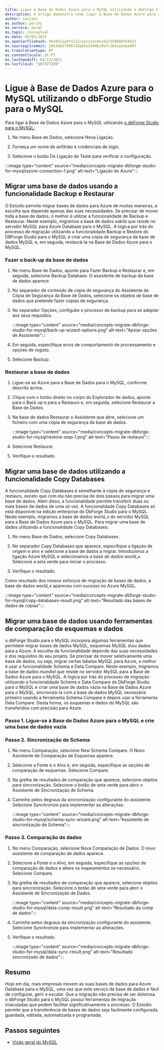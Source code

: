 ```yaml
---
title: Ligue à Base de Dados Azure para o MySQL utilizando o dbForge Studio para o MySQL
description: O artigo demonstra como ligar à Base de Dados Azure para o MySQL Server via dbForge Studio para o MySQL.
author: savjani
ms.author: pariks
ms.service: mysql
ms.topic: conceptual
ms.date: 03/03/2021
ms.openlocfilehash: 942651aadf4113c1aca32e4e1d2c558b0d764421
ms.sourcegitcommit: 2654d8d7490720a05e5304bc9a7c2b41eb4ae007
ms.translationtype: MT
ms.contentlocale: pt-PT
ms.lasthandoff: 04/13/2021
ms.locfileid: "107377230"
---
```

# <a name="connect-to-azure-database-for-mysql-using-dbforge-studio-for-mysql"></a>Ligue à Base de Dados Azure para o MySQL utilizando o dbForge Studio para o MySQL

Para ligar à Base de Dados Azure para o MySQL utilizando [o dbForge Studio para o MySQL:](https://www.devart.com/dbforge/mysql/studio/)

1. No menu Base de Dados, selecione Nova Ligação.

2. Forneça um nome de anfitrião e credenciais de login.

3. Selecione o botão De Ligação de Teste para verificar a configuração.

:::image type="content" source="media/concepts-migrate-dbforge-studio-for-mysql/azure-connection-1.png" alt-text="Ligação do Azure":::

## <a name="migrate-a-database-using-the-backup-and-restore-functionality"></a>Migrar uma base de dados usando a funcionalidade Backup e Restaurar

O Estúdio permite migrar bases de dados para Azure de muitas maneiras, a escolha que depende apenas das suas necessidades. Se precisar de mover toda a base de dados, o melhor é utilizar a funcionalidade de Backup e Restaurar. Neste exemplo, migramos a base de dados *sakila* que reside no servidor MySQL para Azure Database para o MySQL. A lógica por trás do processo de migração utilizando a funcionalidade Backup e Restore do DBForge Studio para o MySQL é criar uma cópia de segurança da base de dados MySQL e, em seguida, restaurá-la na Base de Dados Azure para o MySQL.

### <a name="back-up-the-database"></a>Fazer o back-up da base de dados

1. No menu Base de Dados, aponte para Fazer Backup e Restaurar e, em seguida, selecione Backup Database. O assistente de backup da base de dados aparece.

2. No separador de conteúdo de cópia de segurança do Assistente de Cópia de Segurança da Base de Dados, selecione os objetos de base de dados que pretende fazer cópias de segurança.

3. No separador Opções, configube o processo de backup para se adaptar aos seus requisitos.

    :::image type="content" source="media/concepts-migrate-dbforge-studio-for-mysql/back-up-wizard-options.png" alt-text="Apoiar opções de Assistente":::

4. Em seguida, especifique erros de comportamento de processamento e opções de registo.

5. Selecione Backup.

### <a name="restore-the-database"></a>Restaurar a base de dados

1. Ligue-se ao Azure para a Base de Dados para o MySQL, conforme descrito acima.

2. Clique com o botão direito no corpo do Explorador de dados, aponte para o Back up e para o Restauro e, em seguida, selecione Restaurar a Base de Dados.

3. Na base de dados Restaurar o Assistente que abre, selecione um ficheiro com uma cópia de segurança da base de dados.

    :::image type="content" source="media/concepts-migrate-dbforge-studio-for-mysql/restore-step-1.png" alt-text="Passo de restauro":::

4. Selecione Restaurar.

5. Verifique o resultado.

## <a name="migrate-a-database-using-the-copy-databases-functionality"></a>Migrar uma base de dados utilizando a funcionalidade Copy Databases

A funcionalidade Copy Databases é semelhante à cópia de segurança e restauro, exceto que com ela não precisa de dois passos para migrar uma base de dados. Além disso, a funcionalidade permite transferir duas ou mais bases de dados de uma só vez. A funcionalidade Copy Databases só está disponível na edição enterprise do DbForge Studio para o MySQL.
Neste exemplo, migramos a base de *dados world_x* do servidor MySQL para a Base de Dados Azure para o MySQL.
Para migrar uma base de dados utilizando a funcionalidade Copy Databases:

1. No menu Base de Dados, selecione Copy Databases. 

2. No separador Copy Databases que aparece, especifique a ligação de origem e alvo e selecione a base de dados a migrar. Introduzimos a ligação Azure MySQL e selecionamos a base *de dados world_x.* Selecione a seta verde para iniciar o processo.

3. Verifique o resultado.

Como resultado dos nossos esforços de migração de bases de dados, a base de dados *world_x* apareceu com sucesso no Azure MySQL.

:::image type="content" source="media/concepts-migrate-dbforge-studio-for-mysql/copy-databases-result.png" alt-text="Resultado das bases de dados de cópias":::

## <a name="migrate-a-database-using-schema-and-data-compare-tools"></a>Migrar uma base de dados usando ferramentas de comparação de esquemas e dados

o dbForge Studio para o MySQL incorpora algumas ferramentas que permitem migrar bases de dados MySQL, esquemas MySQL e\ou dados para a Azure. A escolha da funcionalidade depende das suas necessidades e dos requisitos do seu projeto. Se precisar de mover seletivamente uma base de dados, ou seja, migrar certas tabelas MySQL para Azure, o melhor é usar a funcionalidade Schema e Data Compare.
Neste exemplo, migramos a base de dados *mundial* que reside no servidor MySQL para a Base de Dados Azure para o MySQL. A lógica por trás do processo de migração utilizando a funcionalidade Schema e Data Compare do DbForge Studio para o MySQL é criar uma base de dados vazia na Base de Dados Azure para o MySQL, sincronizá-la com a base de dados MySQL necessária primeiro usando a ferramenta Schema Compare e depois usar a ferramenta Data Compare. Desta forma, os esquemas e dados do MySQL são transferidos com precisão para Azure.

### <a name="step-1-connect-to-azure-database-for-mysql-and-create-an-empty-database"></a>Passo 1. Ligue-se à Base de Dados Azure para o MySQL e crie uma base de dados vazia

### <a name="step-2-schema-synchronization"></a>Passo 2. Sincronização de Schema

1. No menu Comparação, selecione New Schema Compare.
O Novo Assistente de Comparação de Esquemas aparece.

2. Selecione a Fonte e o Alvo e, em seguida, especifique as opções de comparação de esquemas. Selecione Compare.

3. Na grelha de resultados de comparação que aparece, selecione objetos para sincronização. Selecione o botão de seta verde para abrir o Assistente de Sincronização de Schema.

4. Caminhe pelos degraus da sincronização configurante do assistente. Selecione Synchronize para implementar as alterações.

    :::image type="content" source="media/concepts-migrate-dbforge-studio-for-mysql/schema-sync-wizard.png" alt-text="Assistente de sincronização de Schema":::

### <a name="step-3-data-comparison"></a>Passo 3. Comparação de dados

1. No menu Comparação, selecione Nova Comparação de Dados. O novo assistente de comparação de dados aparece.

2. Selecione a Fonte e o Alvo, em seguida, especifique as opções de comparação de dados e altere os mapeamentos se necessário. Selecione Compare.

3. Na grelha de resultados de comparação que aparece, selecione objetos para sincronização. Selecione o botão de seta verde para abrir o Assistente de Sincronização de Dados.

    :::image type="content" source="media/concepts-migrate-dbforge-studio-for-mysql/data-comp-result.png" alt-text="Resultado da comp de dados":::

4. Caminhe pelos degraus da sincronização configurante do assistente. Selecione Synchronize para implementar as alterações.

5. Verifique o resultado.

    :::image type="content" source="media/concepts-migrate-dbforge-studio-for-mysql/data-sync-result.png" alt-text="Resultado sincronizado de dados":::

## <a name="summary"></a>Resumo

Hoje em dia, mais empresas movem as suas bases de dados para Azure Database para o MySQL, uma vez que este serviço de base de dados é fácil de configurar, gerir e escalar. Que a migração não precisa de ser dolorosa. o dbForge Studio para o MySQL possui ferramentas de migração imaculadas que podem facilitar significativamente o processo. O Estúdio permite que a transferência de bases de dados seja facilmente configurada, guardada, editada, automatizada e programada.

## <a name="next-steps"></a>Passos seguintes
- [Visão geral do MySQL](overview.md)
